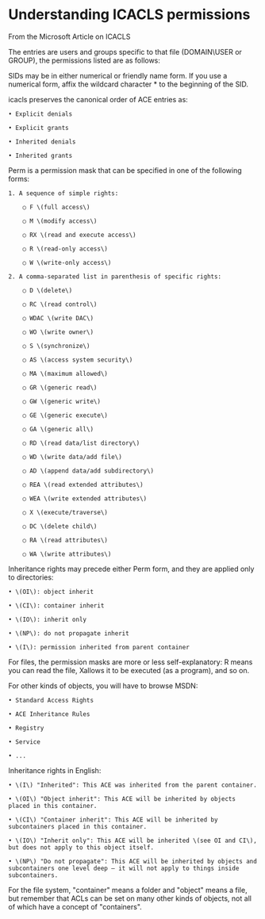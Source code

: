 # Understanding ICACLS permissions

From the Microsoft Article on ICACLS

The entries are users and groups specific to that file \(DOMAIN\USER or GROUP\), the permissions listed are as follows:

SIDs may be in either numerical or friendly name form. If you use a numerical form, affix the wildcard character \* to the beginning of the SID.

icacls preserves the canonical order of ACE entries as:

	• Explicit denials

	• Explicit grants

	• Inherited denials

	• Inherited grants

Perm is a permission mask that can be specified in one of the following forms:

	1. A sequence of simple rights:

		○ F \(full access\)

		○ M \(modify access\)

		○ RX \(read and execute access\)

		○ R \(read-only access\)

		○ W \(write-only access\)

	2. A comma-separated list in parenthesis of specific rights:

		○ D \(delete\)

		○ RC \(read control\)

		○ WDAC \(write DAC\)

		○ WO \(write owner\)

		○ S \(synchronize\)

		○ AS \(access system security\)

		○ MA \(maximum allowed\)

		○ GR \(generic read\)

		○ GW \(generic write\)

		○ GE \(generic execute\)

		○ GA \(generic all\)

		○ RD \(read data/list directory\)

		○ WD \(write data/add file\)

		○ AD \(append data/add subdirectory\)

		○ REA \(read extended attributes\)

		○ WEA \(write extended attributes\)

		○ X \(execute/traverse\)

		○ DC \(delete child\)

		○ RA \(read attributes\)

		○ WA \(write attributes\)

Inheritance rights may precede either Perm form, and they are applied only to directories:

	• \(OI\): object inherit

	• \(CI\): container inherit

	• \(IO\): inherit only

	• \(NP\): do not propagate inherit

	• \(I\): permission inherited from parent container



For files, the permission masks are more or less self-explanatory: R means you can read the file, Xallows it to be executed \(as a program\), and so on.

For other kinds of objects, you will have to browse MSDN:

	• Standard Access Rights

	• ACE Inheritance Rules

	• Registry

	• Service

	• ...

Inheritance rights in English:

	• \(I\) "Inherited": This ACE was inherited from the parent container.

	• \(OI\) "Object inherit": This ACE will be inherited by objects placed in this container.

	• \(CI\) "Container inherit": This ACE will be inherited by subcontainers placed in this container.

	• \(IO\) "Inherit only": This ACE will be inherited \(see OI and CI\), but does not apply to this object itself.

	• \(NP\) "Do not propagate": This ACE will be inherited by objects and subcontainers one level deep – it will not apply to things inside subcontainers.

For the file system, "container" means a folder and "object" means a file, but remember that ACLs can be set on many other kinds of objects, not all of which have a concept of "containers".



